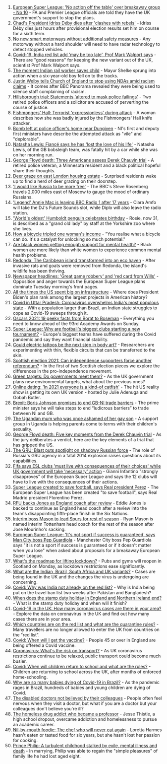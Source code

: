 1. [European Super League: 'No action off the table' over breakaway group - No 10](https://www.bbc.co.uk/news/uk-politics-56810962) - FA and Premier League officials are told they have the UK government's support to stop the plans.
2. [Chad's President Idriss Déby dies after 'clashes with rebels'](https://www.bbc.co.uk/news/world-africa-56815708) - Idriss Déby dies just hours after provisional election results set him on course for a sixth term.
3. [No new smart motorways without additional safety measures](https://www.bbc.co.uk/news/business-56815522) - Any motorway without a hard shoulder will need to have radar technology to detect stopped vehicles.
4. [Covid-19: India red list add 'may be too late', Prof Mark Walport says](https://www.bbc.co.uk/news/uk-56813025) - There are "good reasons" for keeping the new variant out of the UK, scientist Prof Mark Walport says.
5. [The moment Indian rail worker saves child](https://www.bbc.co.uk/news/world-asia-56818056) - Mayur Shelke sprung into action when a six-year-old boy fell on to the tracks.
6. [Justin Welby tells Church of England to stop using NDAs amid racism claims](https://www.bbc.co.uk/news/uk-56817048) - It comes after BBC Panorama revealed they were being used to silence staff complaining of racism.
7. [Hillsborough trial: Statements 'altered to mask police failings'](https://www.bbc.co.uk/news/uk-england-merseyside-56813384) - Two retired police officers and a solicitor are accused of perverting the course of justice.
8. [Fishmongers' Hall: Terrorist 'expressionless' during attack](https://www.bbc.co.uk/news/uk-england-london-56815632) - A woman describes how she was badly injured by the Fishmongers' Hall knife attacker.
9. [Bomb left at police officer's home near Dungiven](https://www.bbc.co.uk/news/uk-northern-ireland-56814575) - NI's first and deputy first ministers have describe the attempted attack as "vile" and "deplorable".
10. [Natasha Lewis: Fiancé says he has 'lost the love of his life'](https://www.bbc.co.uk/news/uk-england-somerset-56810312) - Natasha Lewis, of the GB bobsleigh team, was fatally hit by a car while she was on her morning run.
11. [George Floyd death: Three Americans assess Derek Chauvin trial](https://www.bbc.co.uk/news/world-us-canada-56810262) - A retired police veteran, a Minnesota resident and a black political hopeful share their thoughts.
12. [Deer graze on east London housing estate](https://www.bbc.co.uk/news/uk-england-london-56819018) - Surprised residents wake up to find a herd of deer grazing on their doorstep.
13. ['I would like Russia to be more free'](https://www.bbc.co.uk/news/world-europe-56808468) - The BBC's Steve Rosenberg travels 2,000 miles east of Moscow to gauge the mood of ordinary Russians.
14. ['Legend' Annie Mac is leaving BBC Radio 1 after 17 years](https://www.bbc.co.uk/news/newsbeat-56814062) - Clara Amfo will take the DJ's Future Sounds slot, while Diplo will also leave the radio station.
15. ['World's oldest' Humboldt penguin celebrates birthday](https://www.bbc.co.uk/news/uk-england-humber-56814242) - Rosie, now 31, is described as a "grand old lady" by staff at the Yorkshire zoo where she lives.
16. [How a bicycle tripled one woman's income](https://www.bbc.co.uk/news/stories-56806444) - "You realise what a bicycle can do. It's a catalyst for unlocking so much potential."
17. [Are black women getting enough support for mental health?](https://www.bbc.co.uk/news/uk-56765171) - Black women are more likely than white women to experience common mental health problems.
18. [Redonda: The Caribbean island transformed into an eco haven](https://www.bbc.co.uk/news/world-latin-america-56740670) - After invasive rats and goats were removed from Redonda, the island's wildlife has been thriving.
19. [Newspaper headlines: 'Great game robbery' and 'red card from Wills'](https://www.bbc.co.uk/news/blogs-the-papers-56810441) - Opposition and anger towards the European Super League plans dominate Tuesday morning's front pages.
20. [All the times the US spent big on infrastructure](https://www.bbc.co.uk/news/world-us-canada-56806625) - Where does President Biden's plan rank among the largest projects in American history?
21. [Covid in Uttar Pradesh: Coronavirus overwhelms India's most populous state](https://www.bbc.co.uk/news/world-asia-india-56799303) - With a population larger than Brazil, an Indian state struggles to cope as Covid-19 sweeps through it.
22. [Oscars 2021: 19 geeky facts from Borat to Boseman](https://www.bbc.co.uk/news/entertainment-arts-55325109) - Everything you need to know ahead of the 93rd Academy Awards on Sunday.
23. [Super League: Why are football's biggest clubs starting a new tournament?](https://www.bbc.co.uk/news/business-56768728) - Europe's biggest teams have suffered during the Covid pandemic and say they want financial stability.
24. [Could electric tattoos be the next step in body art?](https://www.bbc.co.uk/news/business-56561708) - Researchers are experimenting with thin, flexible circuits that can be transferred to the skin.
25. [Scottish election 2021: Can independence supporters force another referendum?](https://www.bbc.co.uk/news/uk-scotland-scotland-politics-56806107) - In the first of two Scottish election pieces we explore the differences in the pro-independence movement. 
26. [Green targets: Do governments meet them?](https://www.bbc.co.uk/news/54988317) - As the UK government plans new environmental targets, what about the previous ones?
27. [Online dating: 'In 2021 everyone is a kind-of catfish'](https://www.bbc.co.uk/news/newsbeat-56773964) - The hit US reality show is getting its own UK version - hosted by Julie Adenuga and Oobah Butler.
28. [Brexit: Boris Johnson promises to end GB-NI trade barriers](https://www.bbc.co.uk/news/uk-northern-ireland-56777985) - The prime minister says he will take steps to end “ludicrous barriers” to trade between NI and GB.
29. [The Ugandan mum who was once ashamed of her gay son](https://www.bbc.co.uk/news/world-africa-56773018) - A support group in Uganda is helping parents come to terms with their children's sexuality.
30. [George Floyd death: Five key moments from the Derek Chauvin trial](https://www.bbc.co.uk/news/world-us-canada-56802198) - As the jury deliberates a verdict, here are the key elements of a trial that has gripped the US.
31. [The GRU: Blast puts spotlight on shadowy Russian force](https://www.bbc.co.uk/news/world-europe-56798784) - The role of Russia's GRU agency in a fatal 2014 explosion raises questions about its capabilities.
32. [Fifa says ESL clubs 'must live with consequences of their choices' while UK government will take 'necessary' action](https://www.bbc.co.uk/sport/football/56813819) - Gianni Infantino "strongly disapproves" of the European Super League and says the 12 clubs will have to live with the consequences of their actions.
33. [Super League created to save football, says Real president Perez](https://www.bbc.co.uk/sport/football/56812151) - The European Super League has been created "to save football", says Real Madrid president Florentino Perez.
34. [RFU backs Jones as England coach after review](https://www.bbc.co.uk/sport/rugby-union/56819737) - Eddie Jones is backed to continue as England head coach after a review into the team's disappointing fifth-place finish in the Six Nations.
35. [Interim boss Mason to lead Spurs for rest of season](https://www.bbc.co.uk/sport/football/56813398) - Ryan Mason is named interim Tottenham head coach for the rest of the season after Jose Mourinho's sacking.
36. [European Super League: 'It's not sport if success is guaranteed' says Man City boss Pep Guardiola](https://www.bbc.co.uk/sport/av/football/56819670) - Manchester City boss Pep Guardiola says "it is not a sport if success is guaranteed or if it doesn't matter when you lose" when asked about proposals for a breakaway European Super League.
37. [What's the roadmap for lifting lockdown?](https://www.bbc.co.uk/news/explainers-52530518) - Pubs and gyms will reopen in Scotland on Monday, as lockdown restrictions ease significantly.
38. [What are the Indian, Brazil, South Africa and UK variants?](https://www.bbc.co.uk/news/health-55659820) - Cases are being found in the UK and the changes the virus is undergoing are concerning.
39. [Covid: Why was India not already on the red list?](https://www.bbc.co.uk/news/56801288) - Why is India being put on the travel ban list two weeks after Pakistan and Bangladesh?
40. [When does the stamp duty holiday in England and Northern Ireland end?](https://www.bbc.co.uk/news/business-53319433) - What is the stamp duty holiday and when will it finish?
41. [Covid-19 in the UK: How many coronavirus cases are there in your area?](https://www.bbc.co.uk/news/uk-51768274) - Explore the data on coronavirus in the UK and find out how many cases there are in your area.
42. [Which countries are on the red list and what are the quarantine rules?](https://www.bbc.co.uk/news/explainers-52544307) - Many travellers are no longer allowed to enter the UK from countries on the "red list".
43. [Covid: When will I get the vaccine?](https://www.bbc.co.uk/news/health-55045639) - People 45 or over in England are being offered a Covid vaccine.
44. [Coronavirus: What's the risk on transport?](https://www.bbc.co.uk/news/health-51736185) - As UK coronavirus restrictions continue to be relaxed, public transport could become much busier.
45. [Covid: When will children return to school and what are the rules?](https://www.bbc.co.uk/news/education-51643556) - Children are returning to school across the UK, after months of enforced home-schooling.
46. [Why are so many babies dying of Covid-19 in Brazil?](https://www.bbc.co.uk/news/world-latin-america-56696907) - As the pandemic rages in Brazil, hundreds of babies and young children are dying of Covid.
47. [The disabled doctors not believed by their colleagues](https://www.bbc.co.uk/news/disability-56244376) - People often feel nervous when they visit a doctor, but what if you are a doctor but your colleagues don't believe you're ill?
48. [The homeless drug addict who became a professor](https://www.bbc.co.uk/news/stories-55559382) - Jesse Thistle, a high school dropout, overcame addiction and homelessness to pursue an academic career.
49. [Nil-by-mouth foodie: The chef who will never eat again](https://www.bbc.co.uk/news/stories-56688582) - Loretta Harmes hasn't eaten or tasted food for six years, but she hasn't lost her passion for cooking.
50. [Prince Philip: A turbulent childhood stalked by exile, mental illness and death](https://www.bbc.co.uk/news/uk-56690270) - In marrying, Philip was able to regain the "simple pleasures" of family life he had lost aged eight.
